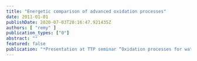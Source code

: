 ```yaml
---
title: "Energetic comparison of advanced oxidation processes"
date: 2011-01-01
publishDate: 2020-07-03T20:16:47.921435Z
authors: [ "remy" ]
publication_types: ["0"]
abstract: ""
featured: false
publication: "*Presentation at TTP seminar “Oxidation processes for water treatment”, TU Berlin*"
---
```


